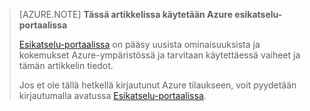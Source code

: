 
> [AZURE.NOTE] **Tässä artikkelissa käytetään Azure esikatselu-portaalissa**
> 
> [Esikatselu-portaalissa](https://portal.azure.com/) on pääsy uusista ominaisuuksista ja kokemukset Azure-ympäristössä ja tarvitaan käytettäessä vaiheet ja tämän artikkelin tiedot.
> 
> Jos et ole tällä hetkellä kirjautunut Azure tilaukseen, voit pyydetään kirjautumalla avatussa [Esikatselu-portaalissa](https://portal.azure.com/).


